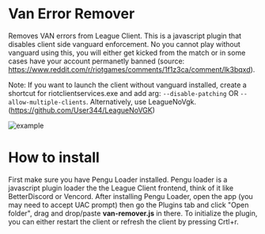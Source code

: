 # Van Error Remover
Removes VAN errors from League Client. This is a javascript plugin that disables client side vanguard enforcement. No you cannot play without vanguard using this, you will either get kicked from the match or in some cases have your account permanetly banned (source: https://www.reddit.com/r/riotgames/comments/1f1z3ca/comment/lk3bqxd).

Note: If you want to launch the client without vanguard installed, create a shortcut for riotclientservices.exe and add arg: `--disable-patching` OR `--allow-multiple-clients`. Alternatively, use LeagueNoVgk. (https://github.com/User344/LeagueNoVGK)

![example](https://github.com/user-attachments/assets/5b723eb6-9523-42c8-b308-68aedb35959f)

# How to install
First make sure you have Pengu Loader installed. Pengu loader is a javascript plugin loader the the League Client frontend, think of it like BetterDiscord or Vencord. After installing Pengu Loader, open the app (you may need to accept UAC prompt) then go the Plugins tab and click "Open folder", drag and drop/paste **van-remover.js** in there. To initialize the plugin, you can either restart the client or refresh the client by pressing Crtl+r.
